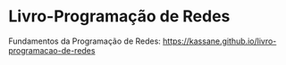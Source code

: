 # Livro-Programação de Redes
Fundamentos da Programação de Redes:  https://kassane.github.io/livro-programacao-de-redes
